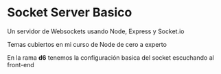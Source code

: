 # Socket Server Basico

Un servidor de Websockets usando Node, Express y Socket.io

Temas cubiertos en mi curso de Node de cero a experto


En la rama **d6** tenemos la configuración basica del socket escuchando al front-end